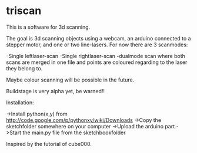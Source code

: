 triscan
=======

This is a software for 3d scanning.

The goal is 3d scanning objects using a webcam, an arduino connected to a stepper motor, and one or two line-lasers. 
For now there are 3 scanmodes: 

 -Single leftlaser-scan
 -Single rightlaser-scan
 -dualmode scan where both scans are merged in one file and points are coloured regarding to the laser they belong to.
 
Maybe colour scanning will be possible in the future.

Buildstage is very alpha yet, be warned!!

Installation:

->Install python(x,y) from http://code.google.com/p/pythonxy/wiki/Downloads
->Copy the sketchfolder somewhere on your computer
->Upload the arduino part
->Start the main.py file from the sketchbookfolder



Inspired by the tutorial of cube000.

